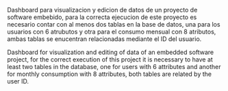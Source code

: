Dashboard para visualizacion y edicion de datos de un proyecto de software embebido, para la correcta ejecucion de este proyecto es necesario contar con al menos dos tablas en la base de datos, una para los usuarios con 6 atrubutos y otra para el consumo mensual con 8 atributos, ambas tablas se enucentran relacionadas mediante el ID del usuario.

Dashboard for visualization and editing of data of an embedded software project, for the correct execution of this project it is necessary to have at least two tables in the database, one for users with 6 attributes and another for monthly consumption with 8 attributes, both tables are related by the user ID.
